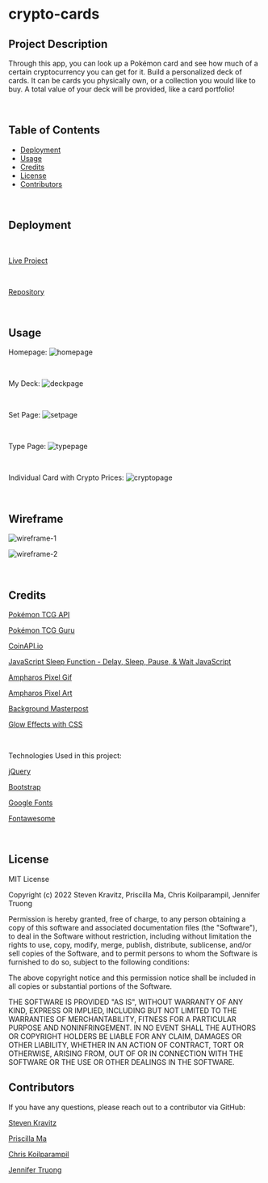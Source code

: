 # crypto-cards

## Project Description
Through this app, you can look up a Pokémon card and see how much of a certain cryptocurrency you can get for it. Build a personalized deck of cards. It can be cards you physically own, or a collection you would like to buy. A total value of your deck will be provided, like a card portfolio!

<br/>

## Table of Contents

- [Deployment](#installation)
- [Usage](#Usage)
- [Credits](#Credits)
- [License](#license)
- [Contributors](#Contributors)

<br/>


## Deployment

<br/>

[Live Project](https://steven-kravitz.github.io/crypto-cards/)

<br/>

[Repository](https://github.com/Steven-Kravitz/crypto-cards)

<br/>

## Usage

Homepage:
![homepage](/assets/img/00-Homepage.png)

<br/>

My Deck:
![deckpage](/assets/img/00-my-deck-page.jpg)

<br/>

Set Page:
![setpage](/assets/img/00-set-page.jpg)

<br/>

Type Page:
![typepage](/assets/img/00-type-page.jpg)

<br/>

Individual Card with Crypto Prices:
![cryptopage](/assets/img/00-individual-card-page.png)

<br/>

## Wireframe

![wireframe-1](/assets/img/wireframe1.jpg)

![wireframe-2](/assets/img/wireframe2.jpg)

<br/>

## Credits

[Pokémon TCG API](https://pokemontcg.io)

[Pokémon TCG Guru](https://pokemontcg.guru/)

[CoinAPI.io](https://docs.coinapi.io/#md-docs)

[JavaScript Sleep Function - Delay, Sleep, Pause, & Wait JavaScript](https://www.sitepoint.com/delay-sleep-pause-wait/)

[Ampharos Pixel Gif](https://www.deviantart.com/aurra-black/art/Ampharos-Pixel-Gif-797349398)

[Ampharos Pixel Art](http://pixelartmaker.com/art/a4fa98c7c21c825)

[Background Masterpost](https://www.pinterest.com/pin/128423026861195977/)

[Glow Effects with CSS](https://codersblock.com/blog/creating-glow-effects-with-css/)

<br/>

Technologies Used in this project:

[jQuery](https://jqueryui.com/)

[Bootstrap](https://getbootstrap.com/)

[Google Fonts](https://fonts.google.com/)

[Fontawesome](https://fontawesome.com/)

<br/>

## License

MIT License

Copyright (c) 2022 Steven Kravitz, Priscilla Ma, Chris Koilparampil, Jennifer Truong

Permission is hereby granted, free of charge, to any person obtaining a copy
of this software and associated documentation files (the "Software"), to deal
in the Software without restriction, including without limitation the rights
to use, copy, modify, merge, publish, distribute, sublicense, and/or sell
copies of the Software, and to permit persons to whom the Software is
furnished to do so, subject to the following conditions:

The above copyright notice and this permission notice shall be included in all
copies or substantial portions of the Software.

THE SOFTWARE IS PROVIDED "AS IS", WITHOUT WARRANTY OF ANY KIND, EXPRESS OR
IMPLIED, INCLUDING BUT NOT LIMITED TO THE WARRANTIES OF MERCHANTABILITY,
FITNESS FOR A PARTICULAR PURPOSE AND NONINFRINGEMENT. IN NO EVENT SHALL THE
AUTHORS OR COPYRIGHT HOLDERS BE LIABLE FOR ANY CLAIM, DAMAGES OR OTHER
LIABILITY, WHETHER IN AN ACTION OF CONTRACT, TORT OR OTHERWISE, ARISING FROM,
OUT OF OR IN CONNECTION WITH THE SOFTWARE OR THE USE OR OTHER DEALINGS IN THE
SOFTWARE.


## Contributors
If you have any questions, please reach out to a contributor via GitHub:

[Steven Kravitz](https://github.com/Steven-Kravitz)

[Priscilla Ma](https://github.com/middlenamestar)

[Chris Koilparampil](https://github.com/th3-0G-Kresher)

[Jennifer Truong](https://github.com/jentruong09)

